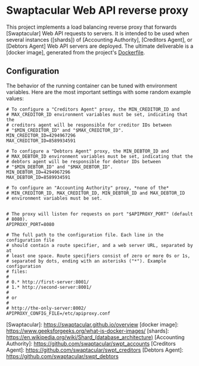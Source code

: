 Swaptacular Web API reverse proxy
=================================

This project implements a load balancing reverse proxy that forwards
[Swaptacular] Web API requests to servers. It is intended to be used when
several instances ([shards]) of [Accounting Authority], [Creditors Agent],
or [Debtors Agent] Web API servers are deployed. The ultimate deliverable is
a [docker image], generated from the project's
[Dockerfile](../master/Dockerfile).


Configuration
-------------

The behavior of the running container can be tuned with environment
variables. Here are the most important settings with some random
example values:

```shell
# To configure a "Creditors Agent" proxy, the MIN_CREDITOR_ID and
# MAX_CREDITOR_ID environment variables must be set, indicating that the
# creditors agent will be responsible for creditor IDs between
# "$MIN_CREDITOR_ID" and "$MAX_CREDITOR_ID".
MIN_CREDITOR_ID=4294967296
MAX_CREDITOR_ID=8589934591

# To configure a "Debtors Agent" proxy, the MIN_DEBTOR_ID and
# MAX_DEBTOR_ID environment variables must be set, indicating that the
# debtors agent will be responsible for debtor IDs between
# "$MIN_DEBTOR_ID" and "$MAX_DEBTOR_ID".
MIN_DEBTOR_ID=4294967296
MAX_DEBTOR_ID=8589934591

# To configure an "Accounting Authority" proxy, *none of the*
# MIN_CREDITOR_ID, MAX_CREDITOR_ID, MIN_DEBTOR_ID and MAX_DEBTOR_ID
# environment variables must be set.


# The proxy will listen for requests on port "$APIPROXY_PORT" (default
# 8080).
APIPROXY_PORT=8080

# The full path to the configuration file. Each line in the configuration file
# should contain a route specifier, and a web server URL, separated by at
# least one space. Route specifiers consist of zero or more 0s or 1s,
# separated by dots, ending with an asterisks ("*"). Example configuration
# files:
#
# 0.* http://first-server:8001/
# 1.* http://second-server:8001/
#
# or
#
# http://the-only-server:8002/
APIPROXY_CONFIG_FILE=/etc/apiproxy.conf
```


[Swaptacular]: https://swaptacular.github.io/overview [docker image]: https://www.geeksforgeeks.org/what-is-docker-images/
[shards]: https://en.wikipedia.org/wiki/Shard_(database_architecture)
[Accounting Authority]: https://github.com/swaptacular/swpt_accounts
[Creditors Agent]: https://github.com/swaptacular/swpt_creditors
[Debtors Agent]: https://github.com/swaptacular/swpt_debtors

